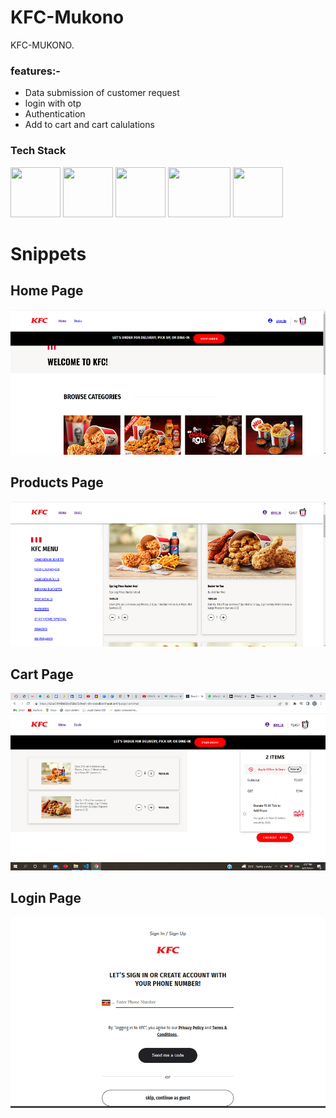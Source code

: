

<h1>KFC-Mukono</h1>
<p>KFC-MUKONO.</p>

<h3>features:-</h3>
<ul>
  <li>Data submission of customer request</li>
   <li>login with otp</li>
   <li>Authentication</li>
   <li>Add to cart and cart calulations</li>
   
</ul>


<h3>Tech Stack</h3>
<div display="flex">
 <img src="https://cdn-icons-png.flaticon.com/512/732/732212.png" width="80px" height="80px" margin-right="30px" />
<img src="https://cdn-icons-png.flaticon.com/512/919/919826.png" width="80px" height="80px" margin-right="30px" />
 <img src="https://as1.ftcdn.net/v2/jpg/03/04/97/12/1000_F_304971233_mQ4xlfnBGSszgzJPYzQnZtWI04ZNmuuP.jpg" width="80px" height="80px" margin-right="30px" />
  <img src="https://firebase.google.com/static/downloads/brand-guidelines/PNG/logo-built_white.png" width="100px" height="80px" margin-right="30px" />
  <img src="https://seeklogo.com/images/M/mui-logo-56F171E991-seeklogo.com.png" width="80px" height="80px" />
</div>




<h1>Snippets</h1>
<div marginTop="100px">
  <h2>Home Page</h2>
<img src="public/home_page.png"/>
<div/>
  <div marginTop="100px">
    <h2>Products Page</h2>
<img src="public/Product_page.png"/>
<div/>
    <div marginTop="100px">
       <h2>Cart Page</h2>
<img src="public/cart_page.png">
<div/>
      <div>
         <h2>Login Page</h2>
<img src="public/last.png"/>
<div/>
